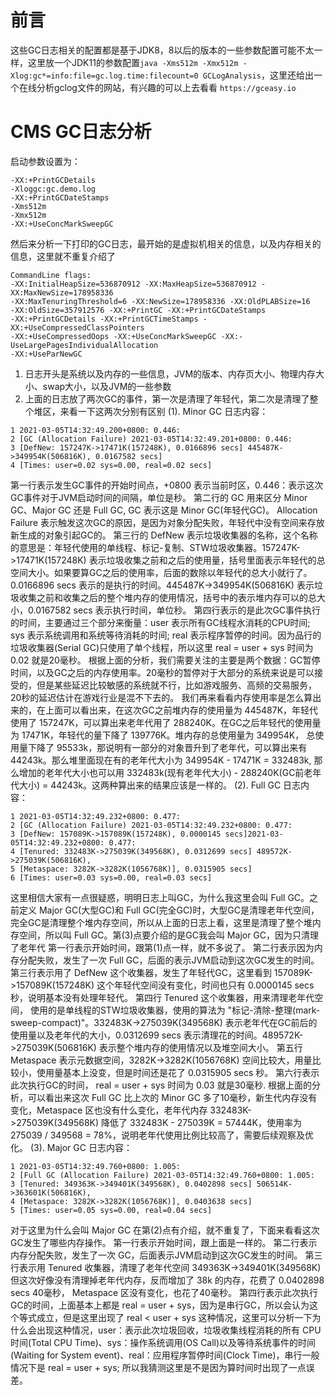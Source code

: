 # 前言
这些GC日志相关的配置都是基于JDK8，8以后的版本的一些参数配置可能不太一样，这里放一个JDK11的参数配置```java -Xms512m -Xmx512m -Xlog:gc*=info:file=gc.log.time:filecount=0 GCLogAnalysis```，这里还给出一个在线分析gclog文件的网站，有兴趣的可以上去看看 ```https://gceasy.io```
# CMS GC日志分析
启动参数设置为：
```
-XX:+PrintGCDetails
-Xloggc:gc.demo.log
-XX:+PrintGCDateStamps
-Xms512m
-Xmx512m
-XX:+UseConcMarkSweepGC
```
然后来分析一下打印的GC日志，最开始的是虚拟机相关的信息，以及内存相关的信息，这里就不重复介绍了
```
CommandLine flags: 
-XX:InitialHeapSize=536870912 -XX:MaxHeapSize=536870912 -XX:MaxNewSize=178958336
-XX:MaxTenuringThreshold=6 -XX:NewSize=178958336 -XX:OldPLABSize=16 
-XX:OldSize=357912576 -XX:+PrintGC -XX:+PrintGCDateStamps 
-XX:+PrintGCDetails -XX:+PrintGCTimeStamps -XX:+UseCompressedClassPointers 
-XX:+UseCompressedOops -XX:+UseConcMarkSweepGC -XX:-UseLargePagesIndividualAllocation 
-XX:+UseParNewGC
```
1. 日志开头是系统以及内存的一些信息，JVM的版本、内存页大小、物理内存大小、swap大小，以及JVM的一些参数
2. 上面的日志放了两次GC的事件，第一次是清理了年轻代，第二次是清理了整个堆区，来看一下这两次分别有区别
(1). Minor GC 日志内容：
```
1 2021-03-05T14:32:49.200+0800: 0.446: 
2 [GC (Allocation Failure) 2021-03-05T14:32:49.201+0800: 0.446: 
3 [DefNew: 157247K->17471K(157248K), 0.0166896 secs] 445487K->349954K(506816K), 0.0167582 secs] 
4 [Times: user=0.02 sys=0.00, real=0.02 secs] 
```
第一行表示发生GC事件的开始时间点，+0800 表示当前时区，0.446：表示这次GC事件对于JVM启动时间的间隔，单位是秒。
第二行的 GC 用来区分 Minor GC、Major GC 还是 Full GC, GC 表示这是 Minor GC(年轻代GC)。 Allocation Failure 表示触发这次GC的原因，是因为对象分配失败，年轻代中没有空间来存放新生成的对象引起GC的。
第三行的 DefNew 表示垃圾收集器的名称，这个名称的意思是：年轻代使用的单线程、标记-复制、STW垃圾收集器。157247K->17471K(157248K) 表示垃圾收集之前和之后的使用量，括号里面表示年轻代的总空间大小。如果要算GC之后的使用率，后面的数除以年轻代的总大小就行了。0.0166896 secs 表示的是执行的时间。445487K->349954K(506816K) 表示垃圾收集之前和收集之后的整个堆内存的使用情况，括号中的表示堆内存可以的总大小，0.0167582 secs 表示执行时间，单位秒。
第四行表示的是此次GC事件执行的时间，主要通过三个部分来衡量：user 表示所有GC线程水消耗的CPU时间; sys 表示系统调用和系统等待消耗的时间; real 表示程序暂停的时间。因为品行的垃圾收集器(Serial GC)只使用了单个线程，所以这里 real = user + sys 时间为 0.02 就是20毫秒。
根据上面的分析，我们需要关注的主要是两个数据：GC暂停时间，以及GC之后的内存使用率。20毫秒的暂停对于大部分的系统来说是可以接受的，但是某些延迟比较敏感的系统就不行，比如游戏服务、高频的交易服务，20秒的延迟估计在游戏行业是混不下去的。
我们再来看看内存使用率是怎么算出来的，在上面可以看出来，在这次GC之前堆内存的使用量为 445487K，年轻代使用了 157247K，可以算出来老年代用了 288240K。在GC之后年轻代的使用量为 17471K，年轻代的量下降了 139776K。堆内存的总使用量为 349954K， 总使用量下降了 95533k，那说明有一部分的对象晋升到了老年代，可以算出来有 44243k。那么堆里面现在有的老年代大小为 349954K - 17471K = 332483k, 那么增加的老年代大小也可以用 332483k(现有老年代大小) - 288240K(GC前老年代大小) = 44243k。这两种算出来的结果应该是一样的。
(2). Full GC 日志内容：
```
1 2021-03-05T14:32:49.232+0800: 0.477: 
2 [GC (Allocation Failure) 2021-03-05T14:32:49.232+0800: 0.477: 
3 [DefNew: 157089K->157089K(157248K), 0.0000145 secs]2021-03-05T14:32:49.232+0800: 0.477: 
4 [Tenured: 332483K->275039K(349568K), 0.0312699 secs] 489572K->275039K(506816K), 
5 [Metaspace: 3282K->3282K(1056768K)], 0.0315905 secs] 
6 [Times: user=0.03 sys=0.00, real=0.03 secs] 
```
这里相信大家有一点很疑惑，明明日志上叫GC，为什么我这里会叫 Full GC。之前定义 Major GC(大型GC)和 Full GC(完全GC)时，大型GC是清理老年代空间，完全GC是清理整个堆内存空间，所以从上面的日志上看，这里是清理了整个堆内存空间，所以叫 Full GC。第(3)点要介绍的是GC我会叫 Major GC，因为只清理了老年代
第一行表示开始时间，跟第(1)点一样，就不多说了。
第二行表示因为内存分配失败，发生了一次 Full GC，后面的表示JVM启动到这次GC发生的时间。
第三行表示用了 DefNew 这个收集器，发生了年轻代GC，这里看到 157089K->157089K(157248K) 这个年轻代空间没有变化，时间也只有 0.0000145 secs 秒，说明基本没有处理年轻代。
第四行 Tenured 这个收集器，用来清理老年代空间， 使用的是单线程的STW垃圾收集器，使用的算法为 "标记-清除-整理(mark-sweep-compact)"。332483K->275039K(349568K) 表示老年代在GC前后的使用量以及老年代的大小，0.0312699 secs 表示清理花的时间。489572K->275039K(506816K) 表示整个堆内存的使用情况以及堆空间大小。
第五行 Metaspace 表示元数据空间，3282K->3282K(1056768K) 空间比较大，用量比较小，使用量基本上没变，但是时间还是花了 0.0315905 secs 秒。
第六行表示此次执行GC的时间， real = user + sys 时间为 0.03 就是30毫秒.
根据上面的分析，可以看出来这次 Full GC 比上次的 Minor GC 多了10毫秒，新生代内存没有变化，Metaspace 区也没有什么变化，老年代内存 332483K->275039K(349568K) 降低了 332483K - 275039K = 57444K，使用率为 275039 / 349568 = 78%，说明老年代使用比例比较高了，需要后续观察及优化。
(3). Major GC 日志内容：
```
1 2021-03-05T14:32:49.760+0800: 1.005: 
2 [Full GC (Allocation Failure) 2021-03-05T14:32:49.760+0800: 1.005: 
3 [Tenured: 349363K->349401K(349568K), 0.0402898 secs] 506514K->363601K(506816K), 
4 [Metaspace: 3282K->3282K(1056768K)], 0.0403638 secs] 
5 [Times: user=0.05 sys=0.00, real=0.04 secs]
```
对于这里为什么会叫 Major GC 在第(2)点有介绍，就不重复了，下面来看看这次GC发生了哪些内存操作。
第一行表示开始时间，跟上面是一样的。
第二行表示内存分配失败，发生了一次 GC，后面表示JVM启动到这次GC发生的时间。
第三行表示用 Tenured 收集器，清理了老年代空间 349363K->349401K(349568K) 但这次好像没有清理掉老年代内存，反而增加了 38k 的内存，花费了 0.0402898 secs 40毫秒， Metaspace 区没有变化，也花了40毫秒。
第四行表示此次执行GC的时间，上面基本上都是 real = user + sys，因为是串行GC，所以会认为这个等式成立，但是这里出现了 real < user + sys 这种情况，这里可以分析一下为什么会出现这种情况，user：表示此次垃圾回收，垃圾收集线程消耗的所有 CPU 时间(Total CPU Time)、sys：操作系统调用(OS Call)以及等待系统事件的时间(Waiting for System event)、real：应用程序暂停时间(Clock Time)，串行一般情况下是 real = user + sys; 所以我猜测这里是不是因为算时间时出现了一点误差。




